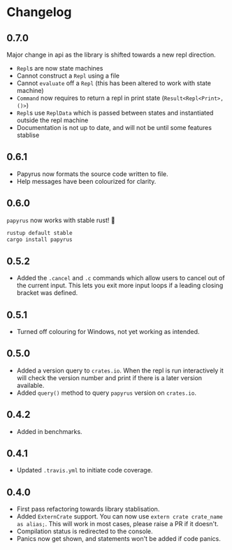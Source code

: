 # Changelog

## 0.7.0

Major change in api as the library is shifted towards a new repl direction.

- `Repl`s are now state machines
- Cannot construct a `Repl` using a file
- Cannot `evaluate` off a `Repl` (this has been altered to work with state machine)
- `Command` now requires to return a repl in print state (`Result<Repl<Print>, ()>`)
- `Repl`s use `ReplData` which is passed between states and instantiated outside the repl machine
- Documentation is not up to date, and will not be until some features stablise

## 0.6.1

- Papyrus now formats the source code written to file.
- Help messages have been colourized for clarity.

## 0.6.0

`papyrus` now works with stable rust! 🎉

```sh
rustup default stable
cargo install papyrus
```

## 0.5.2

- Added the `.cancel` and `.c` commands which allow users to cancel out of the current input. This lets you exit more input loops if a leading closing bracket was defined.

## 0.5.1

- Turned off colouring for Windows, not yet working as intended.

## 0.5.0

- Added a version query to `crates.io`. When the repl is run interactively it will check the version number and print if there is a later version available.
- Added `query()` method to query `papyrus` version on `crates.io`.

## 0.4.2

- Added in benchmarks.

## 0.4.1

- Updated `.travis.yml` to initiate code coverage.

## 0.4.0

- First pass refactoring towards library stablisation.
- Added `ExternCrate` support. You can now use `extern crate crate_name as alias;`. This will work in most cases, please raise a PR if it doesn't.
- Compilation status is redirected to the console.
- Panics now get shown, and statements won't be added if code panics.